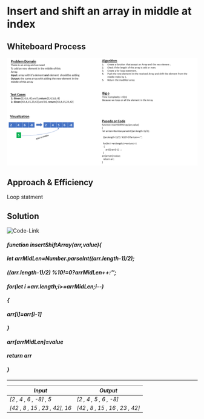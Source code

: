 # Insert and shift an array in middle at index

## **Whiteboard Process**

![White-Borad](img/array-insert-shift.png)

## **Approach & Efficiency**

Loop statment

## **Solution**

![Code-Link](https://replit.com/@Malek-SHSH/testing#index.js)



#### ***function insertShiftArray(arr,value){***

 #### ***let arrMidLen=Number.parseInt((arr.length-1)/2);***
 #### ***((arr.length-1)/2) %10!=0?arrMidLen++:'';***
 #### ***for(let i =arr.length;i>=arrMidLen;i--)***
 ####   ***{***
  ####    ***arr[i]=arr[i-1]***
  ####  ***}***
  #### ***arr[arrMidLen]=value***
 #### ***return arr***
#### ***}***


---------------------------------------------
| ***Input***       | ***Output*** |
| ----------- | ----------- |
| _[2 , 4 , 6 , -8] , 5_     | _[2 , 4 , 5 , 6 , -8]_       |
| _[42 , 8 , 15 , 23 , 42], 16_  | _[42 , 8 , 15 , 16  , 23 , 42]_       |

